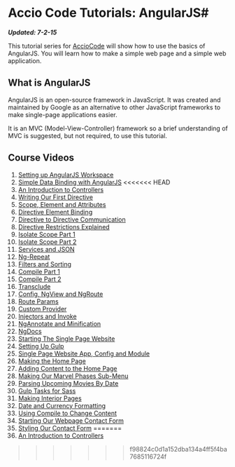# Accio Code Tutorials: AngularJS#

***Updated: 7-2-15***

This tutorial series for [AccioCode](https://www.youtube.com/user/CDPAdvertising "Accio Code on YouTube") will show how to use the basics of AngularJS. You will learn how to make a simple web page and a simple web application.

## What is AngularJS ##
AngularJS is an open-source framework in JavaScript. It was created and maintained by Google as an alternative to other JavaScript frameworks to make single-page applications easier.

It is an MVC (Model-View-Controller) framework so a brief understanding of MVC is suggested, but not required, to use this tutorial.

## Course Videos ##
1. [Setting up AngularJS Workspace](https://www.youtube.com/watch?v=ofASsumsf7E "Setting up AngularJS Workspace on YouTube")
2. [Simple Data Binding with AngularJS](https://www.youtube.com/watch?v=ia_vAGm_PCQ "Simple Data Binding with AngularJS")
<<<<<<< HEAD
3. [An Introduction to Controllers](https://www.youtube.com/watch?v=IGy2c-XwXgI "An Introduction to Controllers")
4. [Writing Our First Directive](http://youtu.be/QwaVgz-GSXY "Writing our First Directive")
5. [Scope, Element and Attributes](http://youtu.be/utKtjxLako4 "Scope, Element and Attributes")
6. [Directive Element Binding](http://youtu.be/7vgvBffpSbs "Directive Element Binding")
7. [Directive to Directive Communication](http://youtu.be/aG8VD0KvUw4 "Directive to Directive Communication")
8. [Directive Restrictions Explained](http://youtu.be/mkEJDWneiPg "Directive Restrictions Explained")
9. [Isolate Scope Part 1](https://www.youtube.com/watch?v=-a4E2eRHHVY "Isolate Scope Part 1")
10. [Isolate Scope Part 2](http://youtu.be/UMoDVY8HAVk "Isolate Scope Part 2")
11. [Services and JSON](http://youtu.be/rHmk0UhJSb4 "Services and JSON")
12. [Ng-Repeat](http://youtu.be/CqaoKt1Gvyk "Ng-Repeat")
13. [Filters and Sorting](http://youtu.be/7nOcg6SPspI "Filters and Sorting")
14. [Compile Part 1](https://www.youtube.com/watch?v=FemQfKf03gY "Compile, Pre, Post")
15. [Compile Part 2](https://www.youtube.com/watch?v=uV_YoyQhrJY "$compile")
16. [Transclude](https://www.youtube.com/watch?v=A0mdSbdE7-E "Transclude")
17. [Config, NgView and NgRoute](https://www.youtube.com/watch?v=ZtqzeYooMw4 "Config, NgView and NgRoute")
18. [Route Params](https://www.youtube.com/watch?v=BmYVs4LY3OM "Route Params")
19. [Custom Provider](https://www.youtube.com/watch?v=FemQfKf03gY "Custom Provider")
20. [Injectors and Invoke](https://www.youtube.com/watch?v=Z8mE2-TWoQ8 "Injectors and Invoke")
21. [NgAnnotate and Minification](http://youtu.be/4waCqOuw3Tc "NgAnnotate and Minification")
22. [NgDocs](http://youtu.be/e31elKr5hD0 "NgDocs")
23. [Starting The Single Page Website](https://www.youtube.com/watch?v=V6unYD1QrAs "Starting the Single Page Website")
24. [Setting Up Gulp](https://www.youtube.com/watch?v=FhLpL24xGXU "Setting Up Gulp")
25. [Single Page Website App, Config and Module](https://www.youtube.com/watch?v=IuBIk1oJ-Uw "Single Page Website App, Config and Module")
26. [Making the Home Page](https://www.youtube.com/watch?v=xlmx19wo9Dc "Making the Home Page")
27. [Adding Content to the Home Page](http://youtu.be/0Gzuaoo4j3s "Adding Content to the Home Page")
28. [Making Our Marvel Phases Sub-Menu](http://youtu.be/3x90mxH5wVg "Making Our Marvel Phases Sub-Menu")
29. [Parsing Upcoming Movies By Date](http://youtu.be/tS-XbfD1iVE "Parsing Upcoming Movies By Date")
30. [Gulp Tasks for Sass](https://www.youtube.com/watch?v=o8-MWsWKonI "Gulp Tasks for Sass")
31. [Making Interior Pages](https://www.youtube.com/watch?v=xHxaw2Epinc "Making Interior Pages")
32. [Date and Currency Formatting](https://www.youtube.com/watch?v=9AYXMQqJ_6g "Date and Currency Formatting")
33. [Using Compile to Change Content](https://www.youtube.com/watch?v=Ob9E1-TFUBs "Using Compile to Change Content")
34. [Starting Our Webpage Contact Form](http://youtu.be/L34s4xwBvwE "Starting Our Webpage Contact Form")
35. [Styling Our Contact Form](https://www.youtube.com/watch?v=INuhVedMnso "Styling Our Contact Form")
=======
3. [An Introduction to Controllers](https://www.youtube.com/watch?v=IGy2c-XwXgI "An Introduction to Controllers")
>>>>>>> f98824c0d1a152dba134a4ff5f4ba7685116724f

